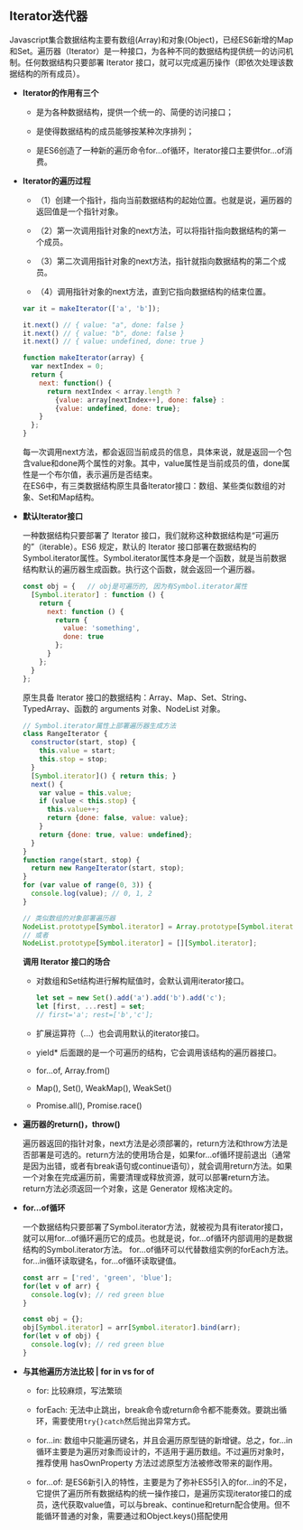 ## Iterator迭代器

Javascript集合数据结构主要有数组(Array)和对象(Object)，已经ES6新增的Map和Set。遍历器（Iterator）是一种接口，为各种不同的数据结构提供统一的访问机制。任何数据结构只要部署 Iterator 接口，就可以完成遍历操作（即依次处理该数据结构的所有成员）。

* **Iterator的作用有三个**

  - 是为各种数据结构，提供一个统一的、简便的访问接口；

  - 是使得数据结构的成员能够按某种次序排列；

  - 是ES6创造了一种新的遍历命令for...of循环，Iterator接口主要供for...of消费。

* **Iterator的遍历过程**

  - （1）创建一个指针，指向当前数据结构的起始位置。也就是说，遍历器的返回值是一个指针对象。

  - （2）第一次调用指针对象的next方法，可以将指针指向数据结构的第一个成员。

  - （3）第二次调用指针对象的next方法，指针就指向数据结构的第二个成员。

  - （4）调用指针对象的next方法，直到它指向数据结构的结束位置。

  ```js
  var it = makeIterator(['a', 'b']);

  it.next() // { value: "a", done: false }
  it.next() // { value: "b", done: false }
  it.next() // { value: undefined, done: true }

  function makeIterator(array) {
    var nextIndex = 0;
    return {
      next: function() {
        return nextIndex < array.length ?
          {value: array[nextIndex++], done: false} :
          {value: undefined, done: true};
      }
    };
  }
  ```

  每一次调用next方法，都会返回当前成员的信息，具体来说，就是返回一个包含value和done两个属性的对象。其中，value属性是当前成员的值，done属性是一个布尔值，表示遍历是否结束。  
  在ES6中，有三类数据结构原生具备Iterator接口：数组、某些类似数组的对象、Set和Map结构。  

* **默认Iterator接口**

  一种数据结构只要部署了 Iterator 接口，我们就称这种数据结构是“可遍历的”（iterable）。ES6 规定，默认的 Iterator 接口部署在数据结构的Symbol.iterator属性。Symbol.iterator属性本身是一个函数，就是当前数据结构默认的遍历器生成函数。执行这个函数，就会返回一个遍历器。

  ```js
  const obj = {   // obj是可遍历的, 因为有Symbol.iterator属性
    [Symbol.iterator] : function () {
      return {
        next: function () {
          return {
            value: 'something',
            done: true
          };
        }
      };
    }
  };
  ```

  原生具备 Iterator 接口的数据结构：Array、Map、Set、String、TypedArray、函数的 arguments 对象、NodeList 对象。

  ```js
  // Symbol.iterator属性上部署遍历器生成方法
  class RangeIterator {
    constructor(start, stop) {
      this.value = start;
      this.stop = stop;
    }
    [Symbol.iterator]() { return this; }
    next() {
      var value = this.value;
      if (value < this.stop) {
        this.value++;
        return {done: false, value: value};
      }
      return {done: true, value: undefined};
    }
  }
  function range(start, stop) {
    return new RangeIterator(start, stop);
  }
  for (var value of range(0, 3)) {
    console.log(value); // 0, 1, 2
  }

  // 类似数组的对象部署遍历器
  NodeList.prototype[Symbol.iterator] = Array.prototype[Symbol.iterator];
  // 或者
  NodeList.prototype[Symbol.iterator] = [][Symbol.iterator];
  ```

  **调用 Iterator 接口的场合**

  - 对数组和Set结构进行解构赋值时，会默认调用iterator接口。

    ```js
    let set = new Set().add('a').add('b').add('c');
    let [first, ...rest] = set;
    // first='a'; rest=['b','c'];
    ```

  - 扩展运算符（...）也会调用默认的iterator接口。

  - yield* 后面跟的是一个可遍历的结构，它会调用该结构的遍历器接口。

  - for...of, Array.from()  

  - Map(), Set(), WeakMap(), WeakSet()  

  - Promise.all(), Promise.race()  
  

* **遍历器的return()，throw()**

  遍历器返回的指针对象，next方法是必须部署的，return方法和throw方法是否部署是可选的。return方法的使用场合是，如果for...of循环提前退出（通常是因为出错，或者有break语句或continue语句），就会调用return方法。如果一个对象在完成遍历前，需要清理或释放资源，就可以部署return方法。return方法必须返回一个对象，这是 Generator 规格决定的。

* **for...of循环**

  一个数据结构只要部署了Symbol.iterator方法，就被视为具有iterator接口，就可以用for...of循环遍历它的成员。也就是说，for...of循环内部调用的是数据结构的Symbol.iterator方法。 for...of循环可以代替数组实例的forEach方法。for...in循环读取键名，for...of循环读取键值。  

  ```js
  const arr = ['red', 'green', 'blue'];
  for(let v of arr) {
    console.log(v); // red green blue
  }

  const obj = {};
  obj[Symbol.iterator] = arr[Symbol.iterator].bind(arr);
  for(let v of obj) {
    console.log(v); // red green blue
  }
  ```

* **与其他遍历方法比较 | for in vs for of**

  - for: 比较麻烦，写法繁琐  

  - forEach: 无法中止跳出，break命令或return命令都不能奏效。要跳出循环，需要使用`try{}catch`然后抛出异常方式。  

  - for...in: 数组中只能遍历键名，并且会遍历原型链的新增键。总之，for...in循环主要是为遍历对象而设计的，不适用于遍历数组。不过遍历对象时，推荐使用 hasOwnProperty 方法过滤原型方法被修改带来的副作用。

  - for...of: 是ES6新引入的特性，主要是为了弥补ES5引入的for...in的不足，它提供了遍历所有数据结构的统一操作接口，是遍历实现iterator接口的成员，迭代获取value值，可以与break、continue和return配合使用。但不能循环普通的对象，需要通过和Object.keys()搭配使用
